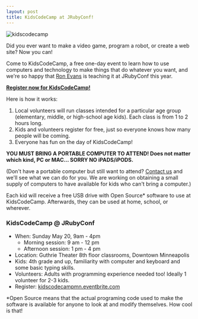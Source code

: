```yaml
---
layout: post
title: KidsCodeCamp at JRubyConf!
---
```

![kidscodecamp](/news/images/kidscodecamp.png)

Did you ever want to make a video game, program a robot, or create a
web site? Now you can!

Come to KidsCodeCamp, a free one-day event to learn how to use
computers and technology to make things that do whatever you want, and
we're so happy that [Ron Evans](https://twitter.com/deadprogram) is
teaching it at JRubyConf this year.

[**Register now for KidsCodeCamp!**][kccmn]

Here is how it works:

1. Local volunteers will run classes intended for a particular age
   group (elementary, middle, or high-school age kids). Each class is
   from 1 to 2 hours long.
2. Kids and volunteers register for free, just so everyone knows how
   many people will be coming.
3. Everyone has fun on the day of KidsCodeCamp!

**YOU MUST BRING A PORTABLE COMPUTER TO ATTEND! Does not matter which
kind, PC or MAC... SORRY NO iPADS/iPODS.**

(Don't have a portable computer but still want to attend? [Contact
us][contact] and we'll see what we can do for you. We are working on
obtaining a small supply of computers to have available for kids who
can't bring a computer.)

Each kid will receive a free USB drive with Open Source* software to
use at KidsCodeCamp. Afterwards, they can be used at home, school, or
wherever.

### KidsCodeCamp @ JRubyConf
* When: Sunday May 20, 9am - 4pm
  * Morning session: 9 am - 12 pm
  * Afternoon session: 1 pm - 4 pm
* Location: Guthrie Theater 8th floor classrooms, Downtown Minneapolis
* Kids: 4th grade and up, familiarity with computer and keyboard and some
  basic typing skills.
* Volunteers: Adults with programming experience needed too! Ideally 1
  volunteer for 2-3 kids.
* Register: [kidscodecampmn.eventbrite.com][kccmn]

*Open Source means that the actual programing code used to make the
software is available for anyone to look at and modify themselves.
How cool is that!

[kccmn]: http://kidscodecampmn.eventbrite.com/
[contact]: mailto:jrubyconf@engineyard.com?subject=KidsCodeCamp
